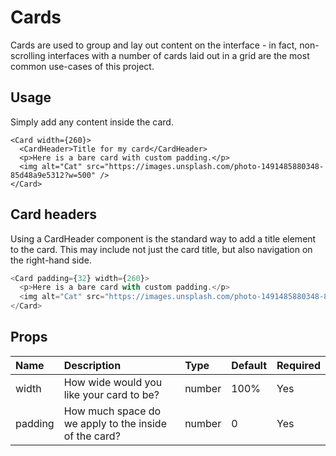 # Cards

Cards are used to group and lay out content on the interface - in fact, non-scrolling interfaces with a number of cards laid out in a grid are the most common use-cases of this project.

## Usage

Simply add any content inside the card.

```
<Card width={260}>
  <CardHeader>Title for my card</CardHeader>
  <p>Here is a bare card with custom padding.</p>
  <img alt="Cat" src="https://images.unsplash.com/photo-1491485880348-85d48a9e5312?w=500" />
</Card>
```

## Card headers

Using a CardHeader component is the standard way to add a title element to the card. This may include not just the card title, but also navigation on the right-hand side.

```js
<Card padding={32} width={260}>
  <p>Here is a bare card with custom padding.</p>
  <img alt="Cat" src="https://images.unsplash.com/photo-1491485880348-85d48a9e5312?w=500" />
</Card>
```

## Props

| Name | Description | Type | Default | Required | 
| :--- | :--- | :--- | :---| :--- |
| width | How wide would you like your card to be? | number | 100% | Yes |
| padding | How much space do we apply to the inside of the card? | number | 0 | Yes |
